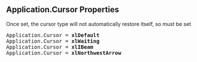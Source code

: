 <h2>Application.Cursor Properties</h2>

Once set, the cursor type will not automatically restore itself, so must be set

<pre>
Application.Cursor = <b>xlDefault</b>
Application.Cursor = <b>xlWaiting</b>
Application.Cursor = <b>xlIBeam</b>
Application.Cursor = <b>xlNorthwestArrow</b>
</pre>
